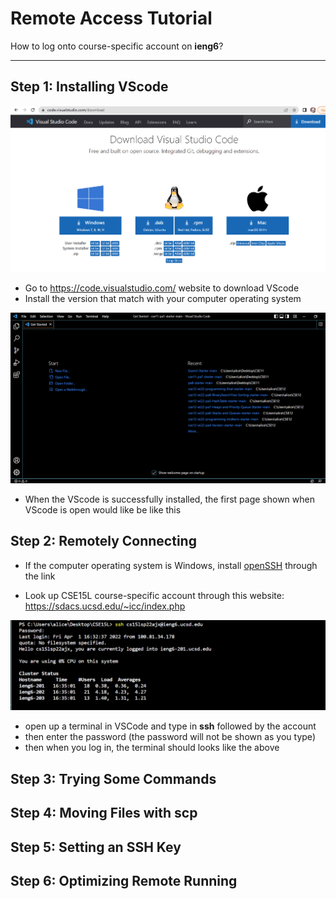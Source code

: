 # Remote Access Tutorial
How to log onto course-specific account on **ieng6**?

---

## Step 1: Installing VScode
![Step1:](step1.png)
- Go to https://code.visualstudio.com/ website to download VScode
- Install the version that match with your computer operating system

![Step1/2](part2.png)
- When the VScode is successfully installed, the first page shown when VScode is open would like be like this

## Step 2: Remotely Connecting

- If the computer operating system is Windows, install [openSSH](https://docs.microsoft.com/en-us/windows-server/administration/openssh/openssh_install_firstuse) through the link

- Look up CSE15L course-specific account through this website:
https://sdacs.ucsd.edu/~icc/index.php


![step2](step2.png)
- open up a terminal in VSCode and type in **ssh** followed by the account
- then enter the password (the password will not be shown as you type)
- then when you log in, the terminal should looks like the above



## Step 3: Trying Some Commands

## Step 4: Moving Files with **scp**

## Step 5: Setting an SSH Key

## Step 6: Optimizing Remote Running

